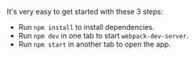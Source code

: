  





It's very easy to get started with these 3 steps:


* Run `npm install` to install dependencies.
* Run `npm dev` in one tab to start `webpack-dev-server`.
* Run `npm start` in another tab to open the app.


